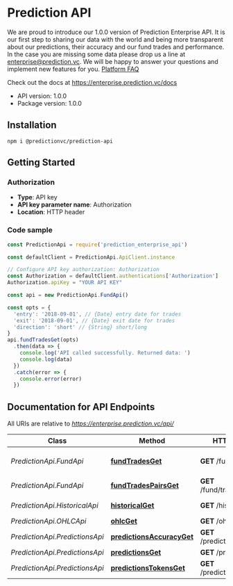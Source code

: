# Prediction API

We are proud to introduce our 1.0.0 version of Prediction Enterprise API.  It is our first step to sharing our data with the world and being more transparent about our predictions, their accuracy and our fund trades and performance.  In the case you are missing some data please drop us a line at enterprise@prediction.vc. We will be happy to answer your questions and implement new features for you.  [Platform FAQ](https://predictionvc.freshdesk.com/support/solutions/)

Check out the docs at https://enterprise.prediction.vc/docs

- API version: 1.0.0
- Package version: 1.0.0

## Installation

```shell
npm i @predictionvc/prediction-api
```

## Getting Started

### Authorization

- **Type**: API key
- **API key parameter name**: Authorization
- **Location**: HTTP header

### Code sample

```javascript
const PredictionApi = require('prediction_enterprise_api')

const defaultClient = PredictionApi.ApiClient.instance

// Configure API key authorization: Authorization
const Authorization = defaultClient.authentications['Authorization']
Authorization.apiKey = "YOUR API KEY"

const api = new PredictionApi.FundApi()

const opts = {
  'entry': '2018-09-01', // {Date} entry date for trades
  'exit': '2018-09-01', // {Date} exit date for trades
  'direction': 'short' // {String} short/long
}
api.fundTradesGet(opts)
  .then(data => {
    console.log('API called successfully. Returned data: ')
    console.log(data)
  })
  .catch(error => {
    console.error(error)
  })


```

## Documentation for API Endpoints

All URIs are relative to *https://enterprise.prediction.vc/api/*

Class | Method | HTTP request | Description
------------ | ------------- | ------------- | -------------
*PredictionApi.FundApi* | [**fundTradesGet**](docs/FundApi.md#fundTradesGet) | **GET** /fund/trades | Prediction Fund trade data
*PredictionApi.FundApi* | [**fundTradesPairsGet**](docs/FundApi.md#fundTradesTokensGet) | **GET** /fund/trades/tokens | Traded tokens
*PredictionApi.HistoricalApi* | [**historicalGet**](docs/HistoricalApi.md#historicalGet) | **GET** /historical | Historical Data
*PredictionApi.OHLCApi* | [**ohlcGet**](docs/OHLCApi.md#ohlcGet) | **GET** /ohlc | OHLC Data
*PredictionApi.PredictionsApi* | [**predictionsAccuracyGet**](docs/PredictionsApi.md#predictionsAccuracyGet) | **GET** /predictions/accuracy | Accuracy
*PredictionApi.PredictionsApi* | [**predictionsGet**](docs/PredictionsApi.md#predictionsGet) | **GET** /predictions | Predictions
*PredictionApi.PredictionsApi* | [**predictionsTokensGet**](docs/PredictionsApi.md#predictionsTokensGet) | **GET** /predictions/tokens | Tokens
